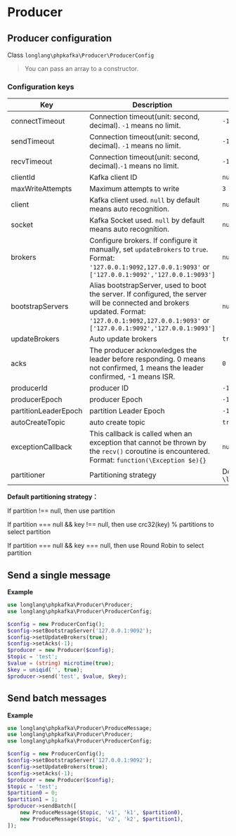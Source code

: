 # Producer

## Producer configuration

Class `longlang\phpkafka\Producer\ProducerConfig`

> You can pass an array to a constructor.

### Configuration keys

| Key | Description | Default |
| - | - | - |
| connectTimeout | Connection timeout(unit: second, decimal). `-1` means no limit. | `-1` |
| sendTimeout | Connection timeout(unit: second, decimal). `-1` means no limit. | `-1` |
| recvTimeout | Connection timeout(unit: second, decimal).`-1` means no limit. | `-1` |
| clientId | Kafka client ID | `null` |
| maxWriteAttempts | Maximum attempts to write | `3` |
| client | Kafka client used. `null` by default means auto recognition. | `null` |
| socket | Kafka Socket used. `null` by default means auto recognition. | `null` |
| brokers | Configure brokers. If configure it manually, set `updateBrokers` to `true`. Format: `'127.0.0.1:9092,127.0.0.1:9093'` or `['127.0.0.1:9092','127.0.0.1:9093']` | `null` |
| bootstrapServers | Alias bootstrapServer, used to boot the server. If configured, the server will be connected and brokers updated. Format: `'127.0.0.1:9092,127.0.0.1:9093'` or `['127.0.0.1:9092','127.0.0.1:9093']` | `null` |
| updateBrokers | Auto update brokers | `true` |
| acks | The producer acknowledges the leader before responding. 0 means not confirmed, 1 means the leader confirmed, -1 means ISR. | `0` |
| producerId | producer ID | `-1` |
| producerEpoch | producer Epoch | `-1` |
| partitionLeaderEpoch | partition Leader Epoch | `-1` |
| autoCreateTopic | auto create topic | `true` |
| exceptionCallback | This callback is called when an exception that cannot be thrown by the `recv()` coroutine is encountered. Format: `function(\Exception $e){}` | `null` |
| partitioner | Partitioning strategy |  Default: `\longlang\phpkafka\Producer\Partitioner\DefaultPartitioner` |

**Default partitioning strategy：**

If partition !== null, then use partition

If partition === null && key !== null, then use crc32(key) % partitions to select partition

If partition === null && key === null, then use Round Robin to select partition

## Send a single message

**Example**

```php
use longlang\phpkafka\Producer\Producer;
use longlang\phpkafka\Producer\ProducerConfig;

$config = new ProducerConfig();
$config->setBootstrapServer('127.0.0.1:9092');
$config->setUpdateBrokers(true);
$config->setAcks(-1);
$producer = new Producer($config);
$topic = 'test';
$value = (string) microtime(true);
$key = uniqid('', true);
$producer->send('test', $value, $key);
```

## Send batch messages

**Example**

```php
use longlang\phpkafka\Producer\ProduceMessage;
use longlang\phpkafka\Producer\Producer;
use longlang\phpkafka\Producer\ProducerConfig;

$config = new ProducerConfig();
$config->setBootstrapServer('127.0.0.1:9092');
$config->setUpdateBrokers(true);
$config->setAcks(-1);
$producer = new Producer($config);
$topic = 'test';
$partition0 = 0;
$partition1 = 1;
$producer->sendBatch([
    new ProduceMessage($topic, 'v1', 'k1', $partition0),
    new ProduceMessage($topic, 'v2', 'k2', $partition1),
]);
```
